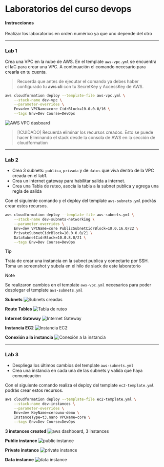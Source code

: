 Laboratorios del curso devops
==========

#### Instrucciones

Realizar los laboratorios en orden numérico ya que uno depende del otro

-----

### Lab 1

Crea una VPC en la nube de AWS.
En el template `aws-vpc.yml` se encuentra el IaC para crear una VPC.
A continuación el comando necesario para crearla en tu cuenta.
> Recuerda que antes de ejecutar el comando ya debes haber configurado tu **aws cli** con tu SecretKey y AccessKey de AWS.


```bash
aws cloudformation deploy --template-file aws-vpc.yml \
    --stack-name dev-vpc \
    --parameter-overrides \
    Env=dev VPCName=core CidrBlock=10.0.0.0/16 \
    --tags Env=Dev Course=DevOps
```

![AWS VPC dasboard](https://i.imgur.com/Ldsv261.png)

> [!CUIDADO]
> Recuerda eliminar los recursos creados. Esto se puede hacer
> Eliminando el stack desde la consola de AWS en la sección de cloudformation

------

### Lab 2

- Crea 3 subnets: `publica`, `privada` y de `datos` que viva dentro de la VPC creada en el lab1.
- Crea un internet gateway para habilitar salida a internet.
- Crea una Tabla de ruteo, asocia la tabla a la subnet publica y agrega una regla de salida

Con el siguiente comando y el deploy del template `aws-subnets.yml` podrás crear estos recursos.

```bash
aws cloudformation deploy --template-file aws-subnets.yml \
    --stack-name dev-subnets-networking \
    --parameter-overrides \
    Env=dev VPCName=core PublicSubnetCidrBlock=10.0.16.0/22 \
    PrivateSubnetCidrBlock=10.0.0.0/21 \
    DataSubnetCidrBlock=10.0.8.0/21 \
    --tags Env=Dev Course=DevOps
```

> [!TIP]
> Trata de crear una instancia en la subnet publica y conectarte por SSH. Toma un screenshot y subela en el hilo de slack de este laboratorio

> [!NOTE]
> Se realizaron cambios en el template `aws-vpc.yml` necesarios para poder desplegar el template `aws-subnets.yml`

**Subnets**
![Subnets creadas](https://i.imgur.com/yYgsNf4.png)

**Route Tables**
![Tabla de ruteo](https://i.imgur.com/D77oK3E.png)

**Internet Gateway**
![Internet Gateway](https://i.imgur.com/edlQUJP.png)

**Instancia EC2**
![Instancia EC2](https://i.imgur.com/JHVq8Uk.png)

**Conexión a la instancia**
![Conexión a la instancia](https://i.imgur.com/yUwreOX.png)

------

### Lab 3

- Despliega los últimos cambios del template `aws-subnets.yml`
- Crea una instancia en cada una de las subnets y valida que haya comunicación

Con el siguiente comando realiza el deploy del template `ec2-template.yml` podrás crear estos recursos.

```bash
aws cloudformation deploy --template-file ec2-template.yml \
    --stack-name dev-instances \
    --parameter-overrides \
    Env=dev KeyName=cerouno-demo \
    InstanceType=t3.nano VPCName=core \
    --tags Env=Dev Course=DevOps
```

**3 instances created**
![aws dashboard, 3 instances](https://i.imgur.com/ahESM05.png)

**Public instance**
![public instance](https://i.imgur.com/3CsvqfZ.png)

**Private instance**
![private instance](https://i.imgur.com/9TTqhkO.png)

**Data instance**
![data instance](https://i.imgur.com/ip6zUi4.png)